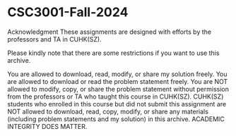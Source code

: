 # CSC3001-Fall-2024
Acknowledgment These assignments are designed with efforts by the professors and TA in CUHK(SZ).

Please kindly note that there are some restrictions if you want to use this archive.

You are allowed to download, read, modify, or share my solution freely. You are allowed to download or read the problem statement freely. You are NOT allowed to modify, copy, or share the problem statement without permission from the professors or TA who taught this course in CUHK(SZ). CUHK(SZ) students who enrolled in this course but did not submit this assignment are NOT allowed to download, read, copy, modify, or share any materials (including problem statements and my solution) in this archive. ACADEMIC INTEGRITY DOES MATTER.
